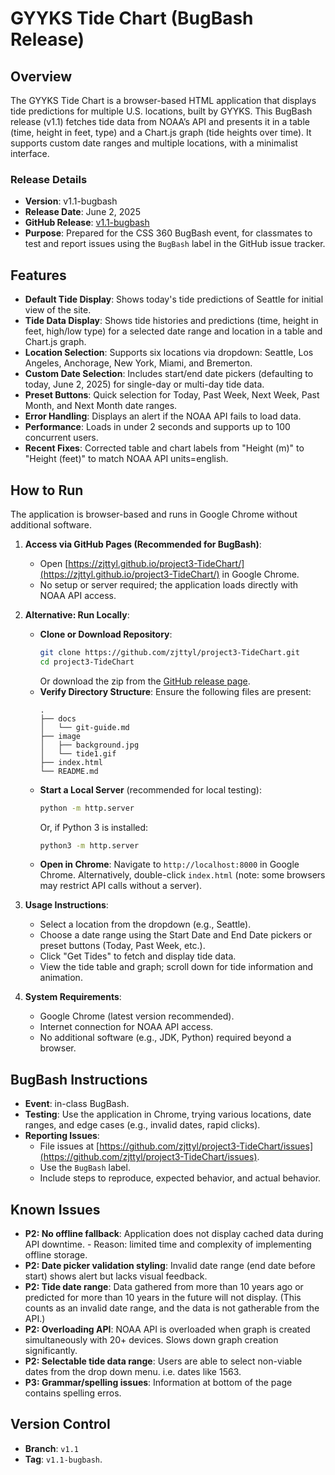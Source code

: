 # GYYKS Tide Chart (BugBash Release)

## Overview
The GYYKS Tide Chart is a browser-based HTML application that displays tide predictions for multiple U.S. locations, built by GYYKS. This BugBash release (v1.1) fetches tide data from NOAA’s API and presents it in a table (time, height in feet, type) and a Chart.js graph (tide heights over time). It supports custom date ranges and multiple locations, with a minimalist interface.

### Release Details
- **Version**: v1.1-bugbash
- **Release Date**: June 2, 2025
- **GitHub Release**: [v1.1-bugbash](https://github.com/zjttyl/project3-TideChart/releases/tag/v1.1-bugbash)
- **Purpose**: Prepared for the CSS 360 BugBash event, for classmates to test and report issues using the `BugBash` label in the GitHub issue tracker.

## Features
- **Default Tide Display**: Shows today's tide predictions of Seattle for initial view of the site.
- **Tide Data Display**: Shows tide histories and predictions (time, height in feet, high/low type) for a selected date range and location in a table and Chart.js graph.
- **Location Selection**: Supports six locations via dropdown: Seattle, Los Angeles, Anchorage, New York, Miami, and Bremerton.
- **Custom Date Selection**: Includes start/end date pickers (defaulting to today, June 2, 2025) for single-day or multi-day tide data.
- **Preset Buttons**: Quick selection for Today, Past Week, Next Week, Past Month, and Next Month date ranges.
- **Error Handling**: Displays an alert if the NOAA API fails to load data.
- **Performance**: Loads in under 2 seconds and supports up to 100 concurrent users.
- **Recent Fixes**: Corrected table and chart labels from "Height (m)" to "Height (feet)" to match NOAA API units=english.

## How to Run
The application is browser-based and runs in Google Chrome without additional software.

1. **Access via GitHub Pages (Recommended for BugBash)**:
   - Open [https://zjttyl.github.io/project3-TideChart/](https://zjttyl.github.io/project3-TideChart/) in Google Chrome.
   - No setup or server required; the application loads directly with NOAA API access.

2. **Alternative: Run Locally**:
   - **Clone or Download Repository**:
     ```bash
     git clone https://github.com/zjttyl/project3-TideChart.git
     cd project3-TideChart
     ```
     Or download the zip from the [GitHub release page](https://github.com/zjttyl/project3-TideChart/releases/tag/v1.1-bugbash).
   - **Verify Directory Structure**:
     Ensure the following files are present:
     ```
     .
     ├── docs
     │   └── git-guide.md
     ├── image
     │   ├── background.jpg
     │   └── tide1.gif
     ├── index.html
     └── README.md
     ```
   - **Start a Local Server** (recommended for local testing):
     ```bash
     python -m http.server
     ```
     Or, if Python 3 is installed:
     ```bash
     python3 -m http.server
     ```
   - **Open in Chrome**:
     Navigate to `http://localhost:8000` in Google Chrome. Alternatively, double-click `index.html` (note: some browsers may restrict API calls without a server).

3. **Usage Instructions**:
   - Select a location from the dropdown (e.g., Seattle).
   - Choose a date range using the Start Date and End Date pickers or preset buttons (Today, Past Week, etc.).
   - Click "Get Tides" to fetch and display tide data.
   - View the tide table and graph; scroll down for tide information and animation.

4. **System Requirements**:
   - Google Chrome (latest version recommended).
   - Internet connection for NOAA API access.
   - No additional software (e.g., JDK, Python) required beyond a browser.

## BugBash Instructions
- **Event**: in-class BugBash.
- **Testing**: Use the application in Chrome, trying various locations, date ranges, and edge cases (e.g., invalid dates, rapid clicks).
- **Reporting Issues**:
  - File issues at [https://github.com/zjttyl/project3-TideChart/issues](https://github.com/zjttyl/project3-TideChart/issues).
  - Use the `BugBash` label.
  - Include steps to reproduce, expected behavior, and actual behavior.

## Known Issues
- **P2: No offline fallback**: Application does not display cached data during API downtime. - Reason: limited time and complexity of implementing offline storage.
- **P2: Date picker validation styling**: Invalid date range (end date before start) shows alert but lacks visual feedback. 
- **P2: Tide date range**: Data gathered from more than 10 years ago or predicted for more than 10 years in the future will not display. (This counts as an invalid date range, and the data is not gatherable from the API.)
- **P2: Overloading API**: NOAA API is overloaded when graph is created simultaneously with 20+ devices. Slows down graph creation significantly.
- **P2: Selectable tide data range**: Users are able to select non-viable dates from the drop down menu. i.e. dates like 1563.
- **P3: Grammar/spelling issues**: Information at bottom of the page contains spelling erros.

## Version Control
- **Branch**: `v1.1`
- **Tag**: `v1.1-bugbash`.

